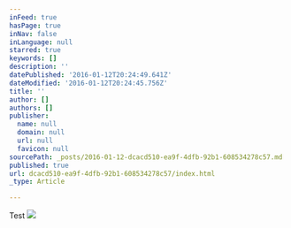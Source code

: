 ```yaml
---
inFeed: true
hasPage: true
inNav: false
inLanguage: null
starred: true
keywords: []
description: ''
datePublished: '2016-01-12T20:24:49.641Z'
dateModified: '2016-01-12T20:24:45.756Z'
title: ''
author: []
authors: []
publisher:
  name: null
  domain: null
  url: null
  favicon: null
sourcePath: _posts/2016-01-12-dcacd510-ea9f-4dfb-92b1-608534278c57.md
published: true
url: dcacd510-ea9f-4dfb-92b1-608534278c57/index.html
_type: Article

---
```

Test
![](https://the-grid-user-content.s3-us-west-2.amazonaws.com/da23869c-ded4-48ad-bdf9-cbe0582dbfa5.jpg)